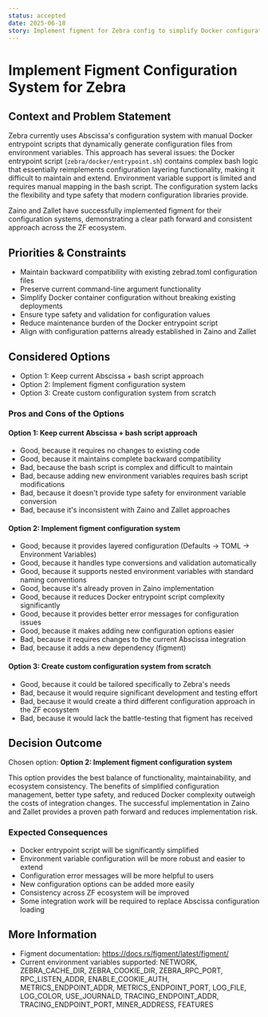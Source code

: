 ```yaml
---
status: accepted
date: 2025-06-18
story: Implement figment for Zebra config to simplify Docker configuration and enable better environment variable support
---
```


# Implement Figment Configuration System for Zebra

## Context and Problem Statement

Zebra currently uses Abscissa's configuration system with manual Docker entrypoint scripts that dynamically generate configuration files from environment variables. This approach has several issues: the Docker entrypoint script (`zebra/docker/entrypoint.sh`) contains complex bash logic that essentially reimplements configuration layering functionality, making it difficult to maintain and extend. Environment variable support is limited and requires manual mapping in the bash script. The configuration system lacks the flexibility and type safety that modern configuration libraries provide.

Zaino and Zallet have successfully implemented figment for their configuration systems, demonstrating a clear path forward and consistent approach across the ZF ecosystem.

## Priorities & Constraints

* Maintain backward compatibility with existing zebrad.toml configuration files
* Preserve current command-line argument functionality  
* Simplify Docker container configuration without breaking existing deployments
* Ensure type safety and validation for configuration values
* Reduce maintenance burden of the Docker entrypoint script
* Align with configuration patterns already established in Zaino and Zallet

## Considered Options

* Option 1: Keep current Abscissa + bash script approach
* Option 2: Implement figment configuration system
* Option 3: Create custom configuration system from scratch

### Pros and Cons of the Options

#### Option 1: Keep current Abscissa + bash script approach

* Good, because it requires no changes to existing code
* Good, because it maintains complete backward compatibility
* Bad, because the bash script is complex and difficult to maintain
* Bad, because adding new environment variables requires bash script modifications
* Bad, because it doesn't provide type safety for environment variable conversion
* Bad, because it's inconsistent with Zaino and Zallet approaches

#### Option 2: Implement figment configuration system

* Good, because it provides layered configuration (Defaults → TOML → Environment Variables)
* Good, because it handles type conversions and validation automatically
* Good, because it supports nested environment variables with standard naming conventions
* Good, because it's already proven in Zaino implementation
* Good, because it reduces Docker entrypoint script complexity significantly
* Good, because it provides better error messages for configuration issues
* Good, because it makes adding new configuration options easier
* Bad, because it requires changes to the current Abscissa integration
* Bad, because it adds a new dependency (figment)

#### Option 3: Create custom configuration system from scratch

* Good, because it could be tailored specifically to Zebra's needs
* Bad, because it would require significant development and testing effort
* Bad, because it would create a third different configuration approach in the ZF ecosystem
* Bad, because it would lack the battle-testing that figment has received

## Decision Outcome

Chosen option: **Option 2: Implement figment configuration system**

This option provides the best balance of functionality, maintainability, and ecosystem consistency. The benefits of simplified configuration management, better type safety, and reduced Docker complexity outweigh the costs of integration changes. The successful implementation in Zaino and Zallet provides a proven path forward and reduces implementation risk.

### Expected Consequences

* Docker entrypoint script will be significantly simplified
* Environment variable configuration will be more robust and easier to extend
* Configuration error messages will be more helpful to users
* New configuration options can be added more easily
* Consistency across ZF ecosystem will be improved
* Some integration work will be required to replace Abscissa configuration loading

## More Information

* Figment documentation: https://docs.rs/figment/latest/figment/
* Current environment variables supported: NETWORK, ZEBRA_CACHE_DIR, ZEBRA_COOKIE_DIR, ZEBRA_RPC_PORT, RPC_LISTEN_ADDR, ENABLE_COOKIE_AUTH, METRICS_ENDPOINT_ADDR, METRICS_ENDPOINT_PORT, LOG_FILE, LOG_COLOR, USE_JOURNALD, TRACING_ENDPOINT_ADDR, TRACING_ENDPOINT_PORT, MINER_ADDRESS, FEATURES
